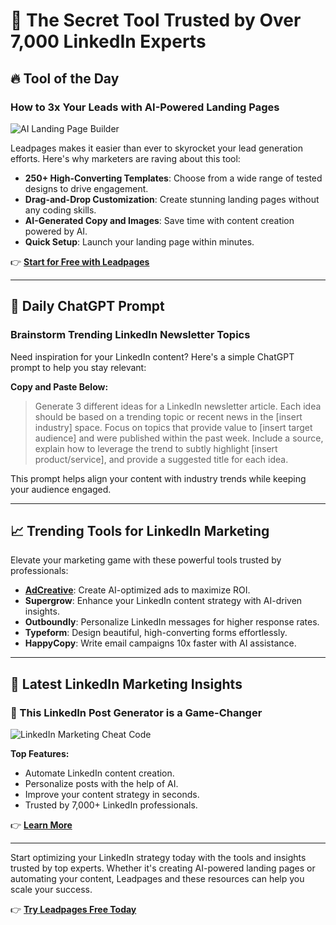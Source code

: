 # 🚀 The Secret Tool Trusted by Over 7,000 LinkedIn Experts

## 🔥 Tool of the Day

### How to 3x Your Leads with AI-Powered Landing Pages

![AI Landing Page Builder](https://media.beehiiv.com/cdn-cgi/image/fit=scale-down,format=auto,onerror=redirect,quality=80/uploads/asset/file/5fd794c8-8751-4cb3-86d5-e97fe7723083/AI_Landing_Page_Builder_to_Get_More_Leads_on_LinkedIn.png)

Leadpages makes it easier than ever to skyrocket your lead generation efforts. Here's why marketers are raving about this tool:

- **250+ High-Converting Templates**: Choose from a wide range of tested designs to drive engagement.
- **Drag-and-Drop Customization**: Create stunning landing pages without any coding skills.
- **AI-Generated Copy and Images**: Save time with content creation powered by AI.
- **Quick Setup**: Launch your landing page within minutes.

👉 **[Start for Free with Leadpages](https://bit.ly/LEadPages)**

---

## 🤖 Daily ChatGPT Prompt

### Brainstorm Trending LinkedIn Newsletter Topics

Need inspiration for your LinkedIn content? Here's a simple ChatGPT prompt to help you stay relevant:

**Copy and Paste Below:**

> Generate 3 different ideas for a LinkedIn newsletter article. Each idea should be based on a trending topic or recent news in the [insert industry] space. Focus on topics that provide value to [insert target audience] and were published within the past week. Include a source, explain how to leverage the trend to subtly highlight [insert product/service], and provide a suggested title for each idea.

This prompt helps align your content with industry trends while keeping your audience engaged.

---

## 📈 Trending Tools for LinkedIn Marketing

Elevate your marketing game with these powerful tools trusted by professionals:

- **[AdCreative](https://bit.ly/LEadPages)**: Create AI-optimized ads to maximize ROI.
- **Supergrow**: Enhance your LinkedIn content strategy with AI-driven insights.
- **Outboundly**: Personalize LinkedIn messages for higher response rates.
- **Typeform**: Design beautiful, high-converting forms effortlessly.
- **HappyCopy**: Write email campaigns 10x faster with AI assistance.

---

## 🚨 Latest LinkedIn Marketing Insights

### 📢 This LinkedIn Post Generator is a Game-Changer

![LinkedIn Marketing Cheat Code](https://media.beehiiv.com/cdn-cgi/image/fit=scale-down,format=auto,onerror=redirect,quality=80/uploads/asset/file/de0640b8-b78e-4335-9c6f-b96f89a9ef5f/Featured_Images_for_LinkedIn_Newsletter.png)

**Top Features:**

- Automate LinkedIn content creation.
- Personalize posts with the help of AI.
- Improve your content strategy in seconds.
- Trusted by 7,000+ LinkedIn professionals.

👉 **[Learn More](https://bit.ly/LEadPages)**

---

Start optimizing your LinkedIn strategy today with the tools and insights trusted by top experts. Whether it's creating AI-powered landing pages or automating your content, Leadpages and these resources can help you scale your success.

👉 **[Try Leadpages Free Today](https://bit.ly/LEadPages)**
